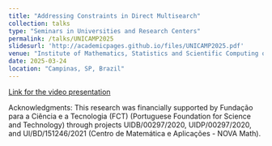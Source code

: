```yaml
---
title: "Addressing Constraints in Direct Multisearch"
collection: talks
type: "Seminars in Universities and Research Centers"
permalink: /talks/UNICAMP2025
slidesurl: 'http://academicpages.github.io/files/UNICAMP2025.pdf'
venue: "Institute of Mathematics, Statistics and Scientific Computing of University of Campinas"
date: 2025-03-24
location: "Campinas, SP, Brazil"
---
```


[Link for the video presentation](https://drive.google.com/file/d/1KnIGDsQ5O9mtHitUHsJ4KFzmwcdxfLqY/view?usp=sharing)


Acknowledgments: This research was financially supported by Fundação para a Ciência e a Tecnologia (FCT) (Portuguese Foundation for Science and Technology) through projects UIDB/00297/2020, UIDP/00297/2020, and UI/BD/151246/2021 (Centro de Matemática e Aplicações - NOVA Math).